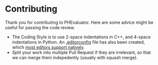 # Contributing

Thank you for contributing to PHEvaluator. Here are some advice might be useful for passing the code review.

* The Coding Style is to use 2-space indentations in C++, and 4-space indentations in Python. An [.editorconfig](https://github.com/HenryRLee/PokerHandEvaluator/blob/master/.editorconfig) file has also been created, which [most editors support natively](https://editorconfig.org/).
* Split your work into multiple Pull Request if they are irrelevant, so that we can merge them indepedently (usually with squash merge).
